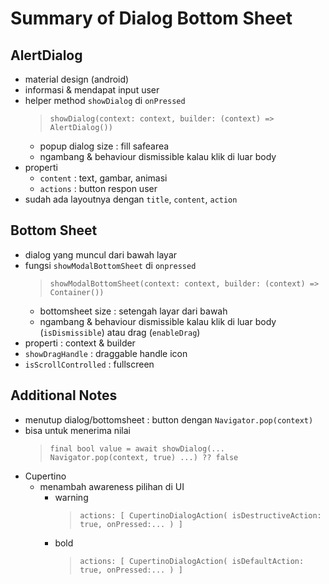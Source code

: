 # Summary of Dialog Bottom Sheet

## AlertDialog

- material design (android)
- informasi & mendapat input user
- helper method `showDialog` di `onPressed`
  > `showDialog(context: context, builder: (context) => AlertDialog())`
  - popup dialog size : fill safearea
  - ngambang & behaviour dismissible kalau klik di luar body
- properti
  - `content` : text, gambar, animasi
  - `actions` : button respon user
- sudah ada layoutnya dengan `title`, `content`, `action`

## Bottom Sheet

- dialog yang muncul dari bawah layar
- fungsi `showModalBottomSheet` di `onpressed`
  > `showModalBottomSheet(context: context, builder: (context) => Container())`
  - bottomsheet size : setengah layar dari bawah
  - ngambang & behaviour dismissible kalau klik di luar body (`isDismissible`) atau drag (`enableDrag`)
- properti : context & builder
- `showDragHandle` : draggable handle icon
- `isScrollControlled` : fullscreen

## Additional Notes

- menutup dialog/bottomsheet : button dengan `Navigator.pop(context)`
- bisa untuk menerima nilai
  > `final bool value = await showDialog(... Navigator.pop(context, true) ...) ?? false`
- Cupertino
  - menambah awareness pilihan di UI
    - warning
      > `actions: [ CupertinoDialogAction( isDestructiveAction: true, onPressed:... ) ]`
    - bold
      > `actions: [ CupertinoDialogAction( isDefaultAction: true, onPressed:... ) ]`
